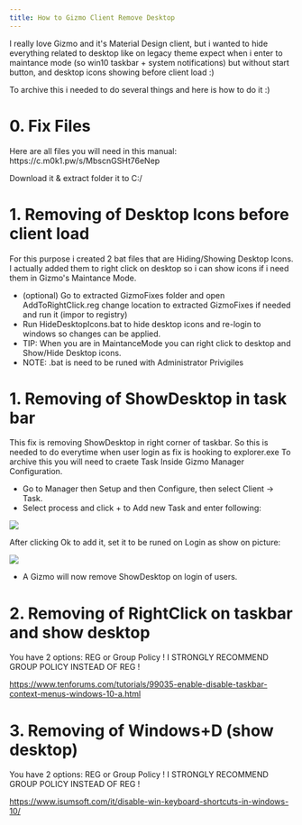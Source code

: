 ```yaml
---
title: How to Gizmo Client Remove Desktop 
---
```

I really love Gizmo and it's Material Design client, but i wanted to hide everything related to desktop like on legacy theme expect when i enter to maintance mode (so win10 taskbar + system notifications) but without start button, and desktop icons showing before client load :)
<!-- more -->
To archive this i needed to do several things and here is how to do it :)

<h1>0. Fix Files</h1>
Here are all files you will need in this manual: https://c.m0k1.pw/s/MbscnGSHt76eNep

Download it & extract folder it to C:/

<h1>1. Removing of Desktop Icons before client load</h1>

For this purpose i created 2 bat files that are Hiding/Showing Desktop Icons.
I actually added them to right click on desktop so i can show icons if i need them in Gizmo's Maintance Mode. 

- (optional) Go to extracted GizmoFixes folder and open AddToRightClick.reg change location to extracted GizmoFixes if needed and run it (impor to registry)
- Run HideDesktopIcons.bat to hide desktop icons and re-login to windows so changes can be applied.
- TIP: When you are in MaintanceMode you can right click to desktop and Show/Hide Desktop icons.
- NOTE: .bat is need to be runed with Administrator Privigiles

<h1>1. Removing of ShowDesktop in task bar</h1>

This fix is removing ShowDesktop in right corner of taskbar.
So this is needed to do everytime when user login as fix is hooking to explorer.exe
To archive this you will need to craete Task Inside Gizmo Manager Configuration.

- Go to Manager then Setup and then Configure, then select Client -> Task.
- Select process and click + to Add new Task and enter following:

<img src="https://i.imgur.com/DW2hWVf.png">

After clicking Ok to add it, set it to be runed on Login as show on picture:

<img src="https://i.imgur.com/wJftpbF.png">

- A Gizmo will now remove ShowDesktop on login of users.

<h1>2. Removing of RightClick on taskbar and show desktop</h1>

You have 2 options: REG or Group Policy ! I STRONGLY RECOMMEND GROUP POLICY INSTEAD OF REG !

https://www.tenforums.com/tutorials/99035-enable-disable-taskbar-context-menus-windows-10-a.html



<h1>3. Removing of Windows+D (show desktop)</h1>

You have 2 options: REG or Group Policy ! I STRONGLY RECOMMEND GROUP POLICY INSTEAD OF REG !

https://www.isumsoft.com/it/disable-win-keyboard-shortcuts-in-windows-10/

